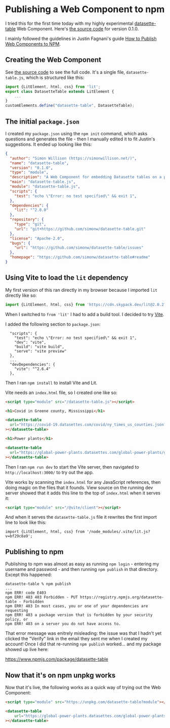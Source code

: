 # Publishing a Web Component to npm

I tried this for the first time today with my highly experimental [datasette-table](https://www.npmjs.com/package/datasette-table) Web Component. Here's [the source code](https://github.com/simonw/datasette-table/tree/0.1.0) for version 0.1.0.

I mainly followed the guidelines in Justin Fagnani's guide [How to Publish Web Components to NPM](https://justinfagnani.com/2019/11/01/how-to-publish-web-components-to-npm/).

## Creating the Web Component

See [the source code](https://github.com/simonw/datasette-table/blob/0.1.0/datasette-table.js) to see the full code. It's a single file, `datasette-table.js`, which is structured like this:

```javascript
import {LitElement, html, css} from 'lit';
export class DatasetteTable extends LitElement {
    ...
}
customElements.define("datasette-table", DatasetteTable);
```

## The initial `package.json`

I created my `package.json` using the `npm init` command, which asks questions and generates the file - then I manually edited it to fit Justin's suggestions. It ended up looking like this:

```json
{
  "author": "Simon Willison (https://simonwillison.net/)",
  "name": "datasette-table",
  "version": "0.1.0",
  "type": "module",
  "description": "A Web Component for embedding Datasette tables on a page",
  "main": "datasette-table.js",
  "module": "datasette-table.js",
  "scripts": {
    "test": "echo \"Error: no test specified\" && exit 1",
  },
  "dependencies": {
    "lit": "^2.0.0"
  },
  "repository": {
    "type": "git",
    "url": "git+https://github.com/simonw/datasette-table.git"
  },
  "license": "Apache-2.0",
  "bugs": {
    "url": "https://github.com/simonw/datasette-table/issues"
  },
  "homepage": "https://github.com/simonw/datasette-table#readme"
}
```
## Using Vite to load the `lit` dependency

My first version of this ran directly in my browser because I imported `lit` directly like so:

```javascript
import {LitElement, html, css} from 'https://cdn.skypack.dev/lit@2.0.2?min';
```
When I switched to `from 'lit'` I had to add a build tool. I decided to try [Vite](https://vitejs.dev/guide/).

I added the following section to `package.json`:

```
  "scripts": {
    "test": "echo \"Error: no test specified\" && exit 1",
    "dev": "vite",
    "build": "vite build",
    "serve": "vite preview"
  },
  ...
  "devDependencies": {
    "vite": "^2.6.4"
  },
```
Then I ran `npm install` to install Vite and Lit.

Vite needs an `index.html` file, so I created one like so:
```html
<script type="module" src="/datasette-table.js"></script>

<h1>Covid in Greene county, Mississippi</h1>

<datasette-table
  url="https://covid-19.datasettes.com/covid/ny_times_us_counties.json?_size=1000&county=Greene&state=Mississippi"
></datasette-table>

<h1>Power plants</h1>

<datasette-table
  url="https://global-power-plants.datasettes.com/global-power-plants/global-power-plants.json"
></datasette-table>
```

Then I ran `npm run dev` to start the Vite server, then navigated to `http://localhost:3000/` to try out the app.

Vite works by scanning the `index.html` for any JavaScript references, then doing magic on the files that it founds. View source on the running dev server showed that it adds this line to the top of `index.html` when it serves it:

```html
<script type="module" src="/@vite/client"></script>
```
And when it serves the `datasette-table.js` file it rewrites the first import line to look like this:
```script
import {LitElement, html, css} from '/node_modules/.vite/lit.js?v=bf29c8a9';
```

## Publishing to npm

Publishing to npm was almost as easy as running `npm login` - entering my username and password - and then running `npm publish` in that directory. Except this happened:

```
datasette-table % npm publish
...
npm ERR! code E403
npm ERR! 403 403 Forbidden - PUT https://registry.npmjs.org/datasette-table - Forbidden
npm ERR! 403 In most cases, you or one of your dependencies are requesting
npm ERR! 403 a package version that is forbidden by your security policy, or
npm ERR! 403 on a server you do not have access to.
```
That error message was enitrely misleading: the issue was that I hadn't yet clicked the "Verify" link in the email they sent me when I created my account! Once I did that re-running `npm publish` worked... and my package showed up live here:

https://www.npmjs.com/package/datasette-table

## Now that it's on npm unpkg works

Now that it's live, the following works as a quick way of trying out the Web Component:
```html
<script type="module" src="https://unpkg.com/datasette-table?module"></script>

<datasette-table
    url="https://global-power-plants.datasettes.com/global-power-plants/global-power-plants.json"
></datasette-table>
```
